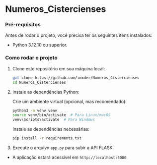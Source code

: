 # Numeros_Cistercienses

### Pré-requisitos

Antes de rodar o projeto, você precisa ter os seguintes itens instalados:

- Python 3.12.10 ou superior.

### Como rodar o projeto

1. Clone este repositório em sua máquina local:

    ```bash
    git clone https://github.com/imxder/Numeros_Cistercienses
    cd Numeros_Cistercienses
    ```

2. Instale as dependências Python:

    Crie um ambiente virtual (opcional, mas recomendado):

    ```bash
    python3 -m venv venv
    source venv/bin/activate  # Para Linux/macOS
    venv\Scripts\activate  # Para Windows
    ```

    Instale as dependências necessárias:

    ```bash
    pip install -r requirements.txt
    ```

3. Execute o arquivo `app.py` para subir a API FLASK.

- A aplicação estará acessível em `http://localhost:5000`. 
